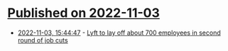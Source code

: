 # [Published on 2022-11-03](index.md)

* [2022-11-03, 15:44:47](https://news.ycombinator.com/item?id=33452791) - [Lyft to lay off about 700 employees in second round of job cuts](https://www.wsj.com/articles/lyft-plans-to-lay-off-hundreds-of-staffers-11667490092)
